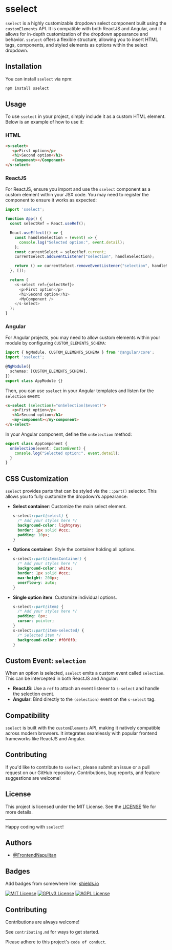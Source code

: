 
# sselect

`sselect` is a highly customizable dropdown select component built using the `customElements` API. It is compatible with both ReactJS and Angular, and it allows for in-depth customization of the dropdown appearance and behavior. `sselect` offers a flexible structure, allowing you to insert HTML tags, components, and styled elements as options within the select dropdown.

## Installation

You can install `sselect` via npm:

```bash
npm install sselect
```

## Usage

To use `sselect` in your project, simply include it as a custom HTML element. Below is an example of how to use it:

### HTML

```html
<s-select>
   <p>First option</p>
   <h1>Second option</h1>
   <Component></Component>
</s-select>
```

### ReactJS

For ReactJS, ensure you import and use the `sselect` component as a custom element within your JSX code. You may need to register the component to ensure it works as expected:

```javascript
import 'sselect';

function App() {
  const selectRef = React.useRef();

  React.useEffect(() => {
    const handleSelection = (event) => {
      console.log("Selected option:", event.detail);
    };
    const currentSelect = selectRef.current;
    currentSelect.addEventListener("selection", handleSelection);

    return () => currentSelect.removeEventListener("selection", handleSelection);
  }, []);

  return (
    <s-select ref={selectRef}>
      <p>First option</p>
      <h1>Second option</h1>
      <MyComponent />
    </s-select>
  );
}
```

### Angular

For Angular projects, you may need to allow custom elements within your module by configuring `CUSTOM_ELEMENTS_SCHEMA`:

```typescript
import { NgModule, CUSTOM_ELEMENTS_SCHEMA } from '@angular/core';
import 'sselect';

@NgModule({
  schemas: [CUSTOM_ELEMENTS_SCHEMA],
})
export class AppModule {}
```

Then, you can use `sselect` in your Angular templates and listen for the `selection` event:

```html
<s-select (selection)="onSelection($event)">
   <p>First option</p>
   <h1>Second option</h1>
   <my-component></my-component>
</s-select>
```

In your Angular component, define the `onSelection` method:

```typescript
export class AppComponent {
  onSelection(event: CustomEvent) {
    console.log("Selected option:", event.detail);
  }
}
```

## CSS Customization

`sselect` provides parts that can be styled via the `::part()` selector. This allows you to fully customize the dropdown’s appearance:

- **Select container**: Customize the main select element.
  ```css
  s-select::part(select) {
    /* Add your styles here */
    background-color: lightgray;
    border: 1px solid #ccc;
    padding: 10px;
  }
  ```

- **Options container**: Style the container holding all options.
  ```css
  s-select::part(itemsContainer) {
    /* Add your styles here */
    background-color: white;
    border: 1px solid #ccc;
    max-height: 200px;
    overflow-y: auto;
  }
  ```

- **Single option item**: Customize individual options.
  ```css
  s-select::part(item) {
    /* Add your styles here */
    padding: 8px;
    cursor: pointer;
  }
  s-select::part(item-selected) {
    /* Selected item */
    background-color: #f0f0f0;
  }
  ```

## Custom Event: `selection`

When an option is selected, `sselect` emits a custom event called `selection`. This can be intercepted in both ReactJS and Angular:

- **ReactJS**: Use a `ref` to attach an event listener to `s-select` and handle the selection event.
- **Angular**: Bind directly to the `(selection)` event on the `s-select` tag.

## Compatibility

`sselect` is built with the `customElements` API, making it natively compatible across modern browsers. It integrates seamlessly with popular frontend frameworks like ReactJS and Angular.

## Contributing

If you'd like to contribute to `sselect`, please submit an issue or a pull request on our GitHub repository. Contributions, bug reports, and feature suggestions are welcome!

## License

This project is licensed under the MIT License. See the [LICENSE](LICENSE) file for more details.

---

Happy coding with `sselect`!

## Authors

- [@FrontendNapulitan](https://www.github.com/FrontendNapulitan)


## Badges

Add badges from somewhere like: [shields.io](https://shields.io/)

[![MIT License](https://img.shields.io/badge/License-MIT-green.svg)](https://choosealicense.com/licenses/mit/)
[![GPLv3 License](https://img.shields.io/badge/License-GPL%20v3-yellow.svg)](https://opensource.org/licenses/)
[![AGPL License](https://img.shields.io/badge/license-AGPL-blue.svg)](http://www.gnu.org/licenses/agpl-3.0)


## Contributing

Contributions are always welcome!

See `contributing.md` for ways to get started.

Please adhere to this project's `code of conduct`.